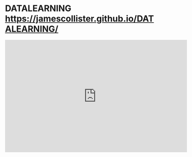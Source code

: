 # DATALEARNING  https://jamescollister.github.io/DATALEARNING/
<iframe width="600" height="371" seamless frameborder="0" scrolling="no" src="https://docs.google.com/spreadsheets/d/e/2PACX-1vRoqmXw5cFD6eyYxuEyWS_qaHJ29ZEmK5IUDpINzizrv7UOwQ8y7ZhpPIN-awgq0Q2GK5amEqQDEy-F/pubchart?oid=1440999766&amp;format=interactive"></iframe>
